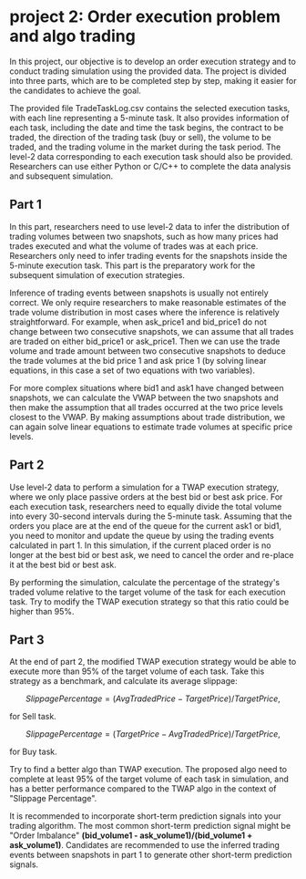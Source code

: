 # project 2: Order execution problem and algo trading
In this project, our objective is to develop an order execution strategy and to conduct trading simulation using the provided data. The project is divided into three parts, which are to be completed step by step, making it easier for the candidates to achieve the goal.

The provided file TradeTaskLog.csv contains the selected execution tasks, with each line representing a 5-minute task. It also provides information of each task,  including the date and time the task begins, the contract to be traded, the direction of the trading task (buy or sell), the volume to be traded, and the trading volume in the market during the task period. The level-2 data corresponding to each execution task should also be provided. Researchers can use either Python or C/C++ to complete the data analysis and subsequent simulation.

## Part 1
In this part, researchers need to use level-2 data to infer the distribution of trading volumes between two snapshots, such as how many prices had trades executed and what the volume of trades was at each price. Researchers only need to infer trading events for the snapshots inside the 5-minute execution task. This part is the preparatory work for the subsequent simulation of execution strategies. 

Inference of trading events between snapshots is usually not entirely correct. We only require researchers to make reasonable estimates of the trade volume distribution in most cases where the inference is relatively straightforward. For example, when ask_price1 and bid_price1 do not change between two consecutive snapshots, we can assume that all trades are traded on either bid_price1 or ask_price1. Then we can use the trade volume and trade amount between two consecutive snapshots to deduce the trade volumes at the bid price 1 and ask price 1 (by solving linear equations, in this case a set of two equations with two variables).

For more complex situations where bid1 and ask1 have changed between snapshots, we can calculate the VWAP between the two snapshots and then make the assumption that all trades occurred at the two price levels closest to the VWAP. By making assumptions about trade distribution, we can again solve linear equations to estimate trade volumes at specific price levels.

## Part 2
Use level-2 data to perform a simulation for a TWAP execution strategy, where we only place passive orders at the best bid or best ask price. For each execution task, researchers need to equally divide the total volume into every 30-second intervals during the 5-minute task. Assuming that the orders you place are at the end of the queue for the current ask1 or bid1, you need to monitor and update the queue by using the trading events calculated in part 1. In this simulation, if the current placed order is no longer at the best bid or best ask, we need to cancel the order and re-place it at the best bid or best ask.

By performing the simulation, calculate the percentage of the strategy's traded volume relative to the target volume of the task for each execution task. Try to modify the TWAP execution strategy so that this ratio could be higher than 95%.

## Part 3
At the end of part 2, the modified TWAP execution strategy would be able to execute more than 95% of the target volume of each task. Take this strategy as a benchmark, and calculate its average slippage:

$$
Slippage Percentage = (AvgTradedPrice - TargetPrice) / TargetPrice, 
$$

for Sell task.

$$
Slippage Percentage = (TargetPrice - AvgTradedPrice) / TargetPrice, 
$$

for Buy task.

Try to find a better algo than TWAP execution. The proposed algo need to complete at least 95% of the target volume of each task in simulation, and has a better performance compared to the TWAP algo in the context of "Slippage Percentage".

It is recommended to incorporate short-term prediction signals into your trading algorithm. The most common short-term prediction signal might be "Order Imbalance" **(bid_volume1 - ask_volume1)/(bid_volume1 + ask_volume1)**. Candidates are recommended to use the inferred trading events between snapshots in part 1 to generate other short-term prediction signals.




